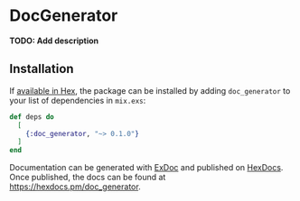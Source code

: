 # DocGenerator

**TODO: Add description**

## Installation

If [available in Hex](https://hex.pm/docs/publish), the package can be installed
by adding `doc_generator` to your list of dependencies in `mix.exs`:

```elixir
def deps do
  [
    {:doc_generator, "~> 0.1.0"}
  ]
end
```

Documentation can be generated with [ExDoc](https://github.com/elixir-lang/ex_doc)
and published on [HexDocs](https://hexdocs.pm). Once published, the docs can
be found at <https://hexdocs.pm/doc_generator>.

